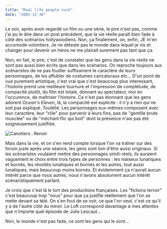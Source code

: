 ```yaml
---
title: "Real life people suck"
date: "2005-12-30"
---
```


Le soir, après avoir regardé un film ou une série, le pire n'est pas, comme j'ai pu le dire dans un post précédent, que la vie réelle paraît bien fade à côté des scénarios hollywoodiens. Non, ça finalement, on, enfin, JE m'en accomode volontiers. Je ne déteste pas le monde dans lequel je vis et changer pour devenir un héros ne me plairait surement pas tant que ça.

Non, en fait, le pire, c'est de constater que les gens dans la vie réelle ne sont pas aussi bien écrits que dans les scénarios. On reproche toujours aux scénaristes de ne pas fouiller suffisament le caractère de leurs personnages, de les affubler de costumes caricaturaux etc... D'un point de vue purement artistique, c'est vrai que c'est beaucoup plus interessant, l'histoire prend une meilleure tournure et l'impression de complétude, de compacité plutôt, du film est totale, donnant au spectateur, moi en l'occurence, de maîtriser l'histoire. Ca n'est pas étonnant que les gens adorent _Ocean's Eleven_, là, la compacité est explicite : il n'y a rien qui ne soit pas expliqué. Toutélié. Les personnages eux-mêmes composent avec leur caractère, leur "rôle" pour parvenir à leurs fins, pas de "gentille brute musclée" ou de "méchant flic qui boit" dont la présence n'aie pas été soigneusement justifiée.

![Canotiers : Renoir](images/canotiers.jpg)

Mais dans la vie, et on s'en rend compte lorsque l'on va traîner sur des forum juste après une séance, les gens sont loin d'être aussi originaux. Si les scénaristes voulaient mettre des personnages simili-réels, ils auraient vaguement le choix entre trois types de personnes : les niaiseux lunatiques et bornés, les révoltés lunatiques et bornés et les autres, tout aussi lunatiques, mais beaucoup moins bornés. Et évidemment ça n'aurait aucun intérêt parce que nous autres, nous n'avons absolument aucun intérêt scénaristiquement parlant.

Je crois que c'est là le tort des productions françaises. Les "fictions terroir" c'est beaucoup trop "nous" pour que ça justifie réellement que l'on se mette devant sa télé. On s'en fout de se voir, ce que l'on veut, c'est ce qu'il y a de l'autre côté du miroir. Le Loft correspond davantage à mes attentes que n'importe quel épisode de Julie Lescaut...

Non, le monde n'est pas fade, ce sont les gens qui le sont...
